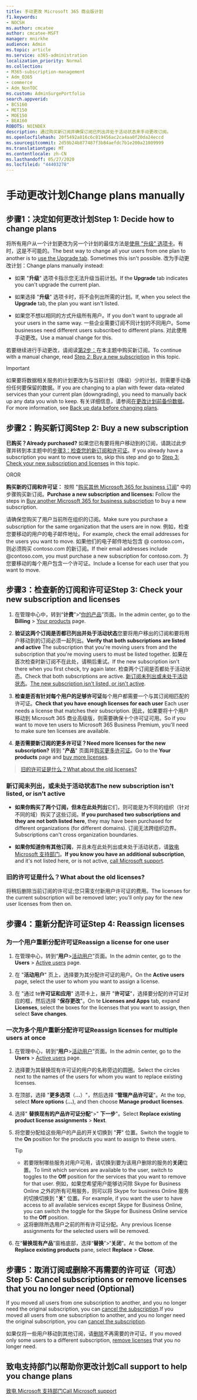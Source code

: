 ```yaml
---
title: 手动更改 Microsoft 365 商业版计划
f1.keywords:
- NOCSH
ms.author: cmcatee
author: cmcatee-MSFT
manager: mnirkhe
audience: Admin
ms.topic: article
ms.service: o365-administration
localization_priority: Normal
ms.collection:
- M365-subscription-management
- Adm_O365
- commerce
- Adm_NonTOC
ms.custom: AdminSurgePortfolio
search.appverid:
- BCS160
- MET150
- MOE150
- BEA160
ROBOTS: NOINDEX
description: 通过购买新订阅并确保订阅已列出并处于活动状态来手动更改订阅。
ms.openlocfilehash: 20f5492a816c6c819456ac2ca4aa0f20da24eccd
ms.sourcegitcommit: 2d59b24b877487f3b84aefdc7b1e200a21009999
ms.translationtype: MT
ms.contentlocale: zh-CN
ms.lasthandoff: 05/27/2020
ms.locfileid: "44403278"
---
```

# <a name="change-plans-manually"></a><span data-ttu-id="7cf33-103">手动更改计划</span><span class="sxs-lookup"><span data-stu-id="7cf33-103">Change plans manually</span></span>

## <a name="step-1-decide-how-to-change-plans"></a><span data-ttu-id="7cf33-104">步骤1：决定如何更改计划</span><span class="sxs-lookup"><span data-stu-id="7cf33-104">Step 1: Decide how to change plans</span></span>

<span data-ttu-id="7cf33-105">将所有用户从一个计划更改为另一个计划的最佳方法是[使用 "升级" 选项卡](upgrade-to-different-plan.md)。有时，这是不可能的。</span><span class="sxs-lookup"><span data-stu-id="7cf33-105">The best way to change all your users from one plan to another is to [use the Upgrade tab](upgrade-to-different-plan.md). Sometimes this isn't possible.</span></span> <span data-ttu-id="7cf33-106">改为手动更改计划：</span><span class="sxs-lookup"><span data-stu-id="7cf33-106">Change plans manually instead:</span></span>

- <span data-ttu-id="7cf33-107">如果 "**升级**" 选项卡指示您无法升级当前计划。</span><span class="sxs-lookup"><span data-stu-id="7cf33-107">If the **Upgrade** tab indicates you can't upgrade the current plan.</span></span>

- <span data-ttu-id="7cf33-108">如果选择 "**升级**" 选项卡时，将不会列出所需的计划。</span><span class="sxs-lookup"><span data-stu-id="7cf33-108">If, when you select the **Upgrade** tab, the plan you want isn't listed.</span></span>

- <span data-ttu-id="7cf33-109">如果您不想以相同的方式升级所有用户。</span><span class="sxs-lookup"><span data-stu-id="7cf33-109">If you don't want to upgrade all your users in the same way.</span></span> <span data-ttu-id="7cf33-110">一些企业需要订阅不同计划的不同用户。</span><span class="sxs-lookup"><span data-stu-id="7cf33-110">Some businesses need different users subscribed to different plans.</span></span> <span data-ttu-id="7cf33-111">对此使用手动更改。</span><span class="sxs-lookup"><span data-stu-id="7cf33-111">Use a manual change for this.</span></span>

<span data-ttu-id="7cf33-112">若要继续进行手动更改，请阅读[第2步：](#step-2-buy-a-new-subscription)在本主题中购买新订阅。</span><span class="sxs-lookup"><span data-stu-id="7cf33-112">To continue with a manual change, read [Step 2: Buy a new subscription](#step-2-buy-a-new-subscription) in this topic.</span></span>

> [!IMPORTANT]
> <span data-ttu-id="7cf33-113">如果要将数据相关服务的计划更改为与当前计划（降级）少的计划，则需要手动备份任何要保留的数据。</span><span class="sxs-lookup"><span data-stu-id="7cf33-113">If you are changing to a plan with fewer data-related services than your current plan (downgrading), you need to manually back up any data you wish to keep.</span></span> <span data-ttu-id="7cf33-114">有关详细信息，请参阅[在更改计划前备份数据](back-up-data-before-switching-plans.md)。</span><span class="sxs-lookup"><span data-stu-id="7cf33-114">For more information, see [Back up data before changing plans](back-up-data-before-switching-plans.md).</span></span>

## <a name="step-2-buy-a-new-subscription"></a><span data-ttu-id="7cf33-115">步骤2：购买新订阅</span><span class="sxs-lookup"><span data-stu-id="7cf33-115">Step 2: Buy a new subscription</span></span>

<span data-ttu-id="7cf33-116">**已购买？**</span><span class="sxs-lookup"><span data-stu-id="7cf33-116">**Already purchased?**</span></span> <span data-ttu-id="7cf33-117">如果您已有要将用户移动到的订阅，请跳过此步骤并转到本主题中的[步骤3：检查您的新订阅和许可证](#step-3-check-your-new-subscription-and-licenses)。</span><span class="sxs-lookup"><span data-stu-id="7cf33-117">If you already have a subscription you want to move users to, skip this step and go to [Step 3: Check your new subscription and licenses](#step-3-check-your-new-subscription-and-licenses) in this topic.</span></span>

<span data-ttu-id="7cf33-118">OR</span><span class="sxs-lookup"><span data-stu-id="7cf33-118">OR</span></span>

<span data-ttu-id="7cf33-119">**购买新的订阅和许可证：** 按照 "[购买其他 Microsoft 365 for business 订阅](../buy-another-subscription.md)" 中的步骤购买新订阅。</span><span class="sxs-lookup"><span data-stu-id="7cf33-119">**Purchase a new subscription and licenses:** Follow the steps in [Buy another Microsoft 365 for business subscription](../buy-another-subscription.md) to buy a new subscription.</span></span>

<span data-ttu-id="7cf33-120">请确保您购买了用户当前所在组织的订阅。</span><span class="sxs-lookup"><span data-stu-id="7cf33-120">Make sure you purchase a subscription for the same organization that the users are in now.</span></span> <span data-ttu-id="7cf33-121">例如，检查您要移动的用户的电子邮件地址。</span><span class="sxs-lookup"><span data-stu-id="7cf33-121">For example, check the email addresses for the users you want to move.</span></span> <span data-ttu-id="7cf33-122">如果他们的电子邮件地址包含 \@ contoso.com，则必须购买 contoso.com 的新订阅。</span><span class="sxs-lookup"><span data-stu-id="7cf33-122">If their email addresses include \@contoso.com, you must purchase a new subscription for contoso.com.</span></span>
<span data-ttu-id="7cf33-123">为您要移动的每个用户包含一个许可证。</span><span class="sxs-lookup"><span data-stu-id="7cf33-123">Include a license for each user that you want to move.</span></span>

## <a name="step-3-check-your-new-subscription-and-licenses"></a><span data-ttu-id="7cf33-124">步骤3：检查新的订阅和许可证</span><span class="sxs-lookup"><span data-stu-id="7cf33-124">Step 3: Check your new subscription and licenses</span></span>

1. <span data-ttu-id="7cf33-125">在管理中心中，转到“**计费**”\>“<a href="https://go.microsoft.com/fwlink/p/?linkid=842054" target="_blank">你的产品</a>”页面。</span><span class="sxs-lookup"><span data-stu-id="7cf33-125">In the admin center, go to the **Billing** \> <a href="https://go.microsoft.com/fwlink/p/?linkid=842054" target="_blank">Your products</a> page.</span></span>

2. <span data-ttu-id="7cf33-126">**验证这两个订阅是否都已列出并处于活动状态**您要将用户移出的订阅和要将用户移动到的订阅必须一起列出。</span><span class="sxs-lookup"><span data-stu-id="7cf33-126">**Verify that both subscriptions are listed and active** The subscription that you're moving users from and the subscription that you're moving users to must be listed together.</span></span> <span data-ttu-id="7cf33-127">如果在首次检查时新订阅不在此处，请稍后重试。</span><span class="sxs-lookup"><span data-stu-id="7cf33-127">If the new subscription isn't there when you first check, try again later.</span></span> <span data-ttu-id="7cf33-128">检查两个订阅是否都处于活动状态。</span><span class="sxs-lookup"><span data-stu-id="7cf33-128">Check that both subscriptions are active.</span></span> <span data-ttu-id="7cf33-129">[新订阅未列出或未处于活动状态](#the-new-subscription-isnt-listed-or-isnt-active)。</span><span class="sxs-lookup"><span data-stu-id="7cf33-129">[The new subscription isn't listed, or isn't active](#the-new-subscription-isnt-listed-or-isnt-active).</span></span>

3. <span data-ttu-id="7cf33-130">**检查是否有针对每个用户的足够许可证**每个用户都需要一个与其订阅相匹配的许可证。</span><span class="sxs-lookup"><span data-stu-id="7cf33-130">**Check that you have enough licenses for each user** Each user needs a license that matches their subscription.</span></span> <span data-ttu-id="7cf33-131">因此，如果要将十个用户移动到 Microsoft 365 商业高级版，则需要确保十个许可证可用。</span><span class="sxs-lookup"><span data-stu-id="7cf33-131">So if you want to move ten users to Microsoft 365 Business Premium, you'll need to make sure ten licenses are available.</span></span>

4. <span data-ttu-id="7cf33-132">**是否需要新订阅的更多许可证？**</span><span class="sxs-lookup"><span data-stu-id="7cf33-132">**Need more licenses for the new subscription?**</span></span>
   <span data-ttu-id="7cf33-133">转到 "**产品**" 页面并[购买更多许可证](../licenses/buy-licenses.md)。</span><span class="sxs-lookup"><span data-stu-id="7cf33-133">Go to the **Your products** page and [buy more licenses](../licenses/buy-licenses.md).</span></span>

> [<span data-ttu-id="7cf33-134">旧的许可证是什么？</span><span class="sxs-lookup"><span data-stu-id="7cf33-134">What about the old licenses?</span></span>](#what-about-the-old-licenses)

### <a name="the-new-subscription-isnt-listed-or-isnt-active"></a><span data-ttu-id="7cf33-135">新订阅未列出，或未处于活动状态</span><span class="sxs-lookup"><span data-stu-id="7cf33-135">The new subscription isn't listed, or isn't active</span></span>

- <span data-ttu-id="7cf33-136">**如果你购买了两个订阅，但未在此处列出**它们，则可能是为不同的组织（针对不同的域）购买了这些订阅。</span><span class="sxs-lookup"><span data-stu-id="7cf33-136">**If you purchased two subscriptions and they are not both listed here**, they may have been purchased for different organizations (for different domains).</span></span> <span data-ttu-id="7cf33-137">订阅无法跨组织边界。</span><span class="sxs-lookup"><span data-stu-id="7cf33-137">Subscriptions can't cross organization boundaries.</span></span>

- <span data-ttu-id="7cf33-138">**如果你知道你有其他订阅**，并且未在此处列出或未处于活动状态，请[致电 Microsoft 支持部门](../../admin/contact-support-for-business-products.md)。</span><span class="sxs-lookup"><span data-stu-id="7cf33-138">**If you know you have an additional subscription**, and it's not listed here, or is not active, [call Microsoft support](../../admin/contact-support-for-business-products.md).</span></span>

### <a name="what-about-the-old-licenses"></a><span data-ttu-id="7cf33-139">旧的许可证是什么？</span><span class="sxs-lookup"><span data-stu-id="7cf33-139">What about the old licenses?</span></span>

<span data-ttu-id="7cf33-140">将稍后删除当前订阅的许可证;您只需支付新用户许可证的费用。</span><span class="sxs-lookup"><span data-stu-id="7cf33-140">The licenses for the current subscription will be removed later; you'll only pay for the new user licenses from then on.</span></span>

## <a name="step-4-reassign-licenses"></a><span data-ttu-id="7cf33-141">步骤4：重新分配许可证</span><span class="sxs-lookup"><span data-stu-id="7cf33-141">Step 4: Reassign licenses</span></span>

### <a name="reassign-a-license-for-one-user"></a><span data-ttu-id="7cf33-142">为一个用户重新分配许可证</span><span class="sxs-lookup"><span data-stu-id="7cf33-142">Reassign a license for one user</span></span>

1. <span data-ttu-id="7cf33-143">在管理中心，转到“**用户**\><a href="https://go.microsoft.com/fwlink/p/?linkid=834822" target="_blank">活动用户</a>”页面。</span><span class="sxs-lookup"><span data-stu-id="7cf33-143">In the admin center, go to the **Users** \> <a href="https://go.microsoft.com/fwlink/p/?linkid=834822" target="_blank">Active users</a> page.</span></span>

2. <span data-ttu-id="7cf33-144">在 "**活动用户**" 页上，选择要为其分配许可证的用户。</span><span class="sxs-lookup"><span data-stu-id="7cf33-144">On the **Active users** page, select the user to whom you want to assign a license.</span></span>

3. <span data-ttu-id="7cf33-145">在 "通过 te**许可证和应用**" 选项卡上，展开 "**许可证**"，选择要分配的许可证对应的框，然后选择 "**保存更改**"。</span><span class="sxs-lookup"><span data-stu-id="7cf33-145">On te **Licenses and Apps** tab, expand **Licenses**, select the boxes for the licenses that you want to assign, then select **Save changes**.</span></span>

### <a name="reassign-licenses-for-multiple-users-at-once"></a><span data-ttu-id="7cf33-146">一次为多个用户重新分配许可证</span><span class="sxs-lookup"><span data-stu-id="7cf33-146">Reassign licenses for multiple users at once</span></span>

1. <span data-ttu-id="7cf33-147">在管理中心，转到“**用户**\><a href="https://go.microsoft.com/fwlink/p/?linkid=834822" target="_blank">活动用户</a>”页面。</span><span class="sxs-lookup"><span data-stu-id="7cf33-147">In the admin center, go to the **Users** \> <a href="https://go.microsoft.com/fwlink/p/?linkid=834822" target="_blank">Active users</a> page.</span></span>

2. <span data-ttu-id="7cf33-148">选择要为其替换现有许可证的用户的名称旁边的圆圈。</span><span class="sxs-lookup"><span data-stu-id="7cf33-148">Select the circles next to the names of the users for whom you want to replace existing licenses.</span></span>

3. <span data-ttu-id="7cf33-149">在顶部，选择 "**更多选项**（**...**）"，然后选择 "**管理产品许可证**"。</span><span class="sxs-lookup"><span data-stu-id="7cf33-149">At the top, select **More options** (**...**), and then choose **Manage product licenses**.</span></span>

4. <span data-ttu-id="7cf33-150">选择" **替换现有的产品许可证分配**"\>" **下一步**"。</span><span class="sxs-lookup"><span data-stu-id="7cf33-150">Select **Replace existing product license assignments** \> **Next**.</span></span>

5. <span data-ttu-id="7cf33-151">将您要分配给这些用户的产品的开关切换到 "**开**" 位置。</span><span class="sxs-lookup"><span data-stu-id="7cf33-151">Switch the toggle to the **On** position for the products you want to assign to these users.</span></span>

    > [!TIP]
    > - <span data-ttu-id="7cf33-152">若要限制哪些服务对用户可用，请切换到要为该用户删除的服务的**关闭**位置。</span><span class="sxs-lookup"><span data-stu-id="7cf33-152">To limit which services are available to the user, switch to toggles to the **Off** position for the services that you want to remove for that user.</span></span> <span data-ttu-id="7cf33-153">例如，如果您希望用户能够访问除 Skype for Business Online 之外的所有可用服务，则可以将 Skype for business Online 服务的切换切换到 "**关**" 位置。</span><span class="sxs-lookup"><span data-stu-id="7cf33-153">For example, if you want the user to have access to all available services except Skype for Business Online, you can switch the toggle for the Skype for Business Online service to the **Off** position.</span></span>
    > - <span data-ttu-id="7cf33-154">这将删除所选用户之前的所有许可证分配。</span><span class="sxs-lookup"><span data-stu-id="7cf33-154">Any previous license assignments for the selected users will be removed.</span></span>

6. <span data-ttu-id="7cf33-155">在“**替换现有产品**”窗格底部，选择“**替换**”\>“**关闭**”。</span><span class="sxs-lookup"><span data-stu-id="7cf33-155">At the bottom of the **Replace existing products** pane, select **Replace** \> **Close**.</span></span>

## <a name="step-5-cancel-subscriptions-or-remove-licenses-that-you-no-longer-need-optional"></a><span data-ttu-id="7cf33-156">步骤5：取消订阅或删除不再需要的许可证（可选）</span><span class="sxs-lookup"><span data-stu-id="7cf33-156">Step 5: Cancel subscriptions or remove licenses that you no longer need (Optional)</span></span>

<span data-ttu-id="7cf33-157">If you moved all users from one subscription to another, and you no longer need the original subscription, you can [cancel the subscription](cancel-your-subscription.md).</span><span class="sxs-lookup"><span data-stu-id="7cf33-157">If you moved all users from one subscription to another, and you no longer need the original subscription, you can [cancel the subscription](cancel-your-subscription.md).</span></span>

<span data-ttu-id="7cf33-158">如果仅将一些用户移动到其他订阅，请[删除](../licenses/remove-licenses-from-subscription.md)不再需要的许可证。</span><span class="sxs-lookup"><span data-stu-id="7cf33-158">If you moved only some users to a different subscription, [remove licenses](../licenses/remove-licenses-from-subscription.md) that you no longer need.</span></span>

## <a name="call-support-to-help-you-change-plans"></a><span data-ttu-id="7cf33-159">致电支持部门以帮助你更改计划</span><span class="sxs-lookup"><span data-stu-id="7cf33-159">Call support to help you change plans</span></span>
[<span data-ttu-id="7cf33-160">致电 Microsoft 支持部门</span><span class="sxs-lookup"><span data-stu-id="7cf33-160">Call Microsoft support</span></span>](../../admin/contact-support-for-business-products.md)